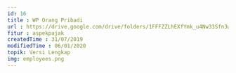 ```yaml
---
id: 16
title : WP Orang Pribadi
url : https://drive.google.com/drive/folders/1FFFZZLhEXfYmk_u4Nw33Sfn3w1Otjqgl?usp=sharing
fitur : aspekpajak
createdTime : 31/07/2019
modifiedTime : 06/01/2020
topik: Versi Lengkap
img: employees.png
---
```

